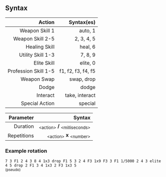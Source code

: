 ## Syntax


| Action | Syntax(es) |
| ------:| -----------:|
| Weapon Skill 1 | auto, 1 |
| Weapon Skill 2-5 | 2, 3, 4, 5 |
| Healing Skill    | heal, 6 |
| Utility Skill 1-3   | 7, 8, 9 |
| Elite Skill   | elite, 0 |
| Profession Skill 1-5 | f1, f2, f3, f4, f5 |
| Weapon Swap   | swap, drop |
| Dodge | dodge |
| Interact | take, interact |
| Special Action | special |

| Parameter | Syntax |
| ------:| -----------:|
| Duration | <sub>\<action\></sub> **/** <sub>\<milliseconds\></sub> |
| Repetitions | <sub>\<action\></sub> **x** <sub>\<number\></sub> |

### Example rotation
```7 3 F1 2 4 3 8 4 1x3 drop F1 5 3 2 4 F3 1x9 F3 3 F1 1/5000 2 4 3 elite 4 5 drop 2 F1 3 4 1x3 2 F3 1x3 5```  
<sub>(pseudo)</sub>
